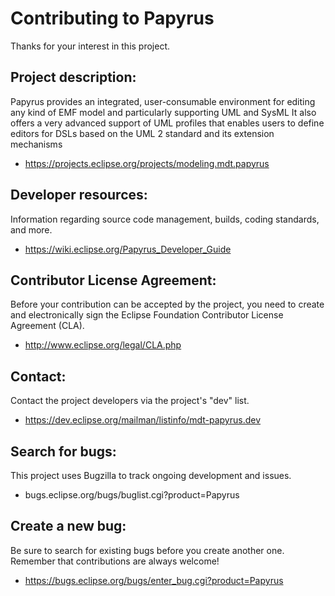 Contributing to Papyrus
======================

Thanks for your interest in this project.

Project description:
--------------------

Papyrus provides an integrated, user-consumable environment for editing any kind of EMF model and particularly supporting UML and SysML
It also offers a very advanced support of UML profiles that enables users to define editors for DSLs based on the UML 2 standard and its extension mechanisms
 
- https://projects.eclipse.org/projects/modeling.mdt.papyrus

Developer resources:
--------------------

Information regarding source code management, builds, coding standards, and more.

- https://wiki.eclipse.org/Papyrus_Developer_Guide

Contributor License Agreement:
------------------------------

Before your contribution can be accepted by the project, you need to create and electronically sign the Eclipse Foundation Contributor License Agreement (CLA).

- http://www.eclipse.org/legal/CLA.php

Contact:
--------

Contact the project developers via the project's "dev" list.

- https://dev.eclipse.org/mailman/listinfo/mdt-papyrus.dev

Search for bugs:
----------------

This project uses Bugzilla to track ongoing development and issues.

- bugs.eclipse.org/bugs/buglist.cgi?product=Papyrus

Create a new bug:
-----------------

Be sure to search for existing bugs before you create another one. Remember that contributions are always welcome!

- https://bugs.eclipse.org/bugs/enter_bug.cgi?product=Papyrus